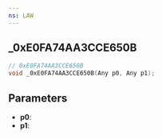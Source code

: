 ```yaml
---
ns: LAW
---
```

## _0xE0FA74AA3CCE650B

```c
// 0xE0FA74AA3CCE650B
void _0xE0FA74AA3CCE650B(Any p0, Any p1);
```

## Parameters
* **p0**:
* **p1**:
